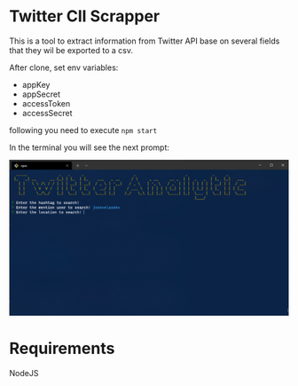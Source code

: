 # Twitter ClI Scrapper

This is a tool to extract information from Twitter API base on several fields that they wil be exported to a csv.

After clone,  set env variables:

- appKey
- appSecret
- accessToken
- accessSecret

following you need to execute `npm start`

In the terminal you will see the next prompt:

![CLI Scrapper](https://raw.githubusercontent.com/josevelasdev/cli_twitter_scrapper/main/assets/Capture.PNG)

# Requirements

NodeJS
